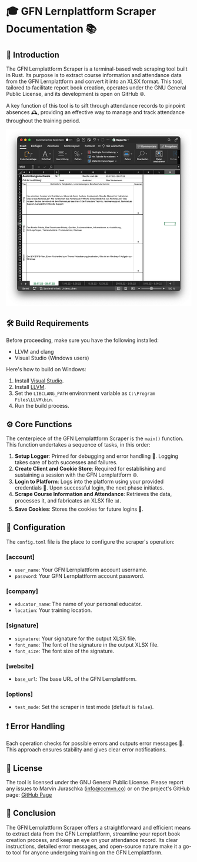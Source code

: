 # 🎓 GFN Lernplattform Scraper Documentation 📚

## 📢 Introduction

The GFN Lernplattform Scraper is a terminal-based web scraping tool built in Rust. Its purpose is to extract course information and attendance data from the GFN Lernplattform and convert it into an XLSX format. This tool, tailored to facilitate report book creation, operates under the GNU General Public License, and its development is open on GitHub 🌐.

A key function of this tool is to sift through attendance records to pinpoint absences 🕰, providing an effective way to manage and track attendance throughout the training period.

![Logo](./resources/preview.png)

## 🛠️ Build Requirements

Before proceeding, make sure you have the following installed:

- LLVM and clang
- Visual Studio (Windows users)

Here's how to build on Windows:

1. Install [Visual Studio](https://visualstudio.microsoft.com/downloads/).
2. Install [LLVM](https://llvm.org/builds/).
3. Set the `LIBCLANG_PATH` environment variable as `C:\Program Files\LLVM\bin`.
4. Run the build process.

## ⚙️ Core Functions

The centerpiece of the GFN Lernplattform Scraper is the `main()` function. This function undertakes a sequence of tasks, in this order:

1. **Setup Logger**: Primed for debugging and error handling 🐞. Logging takes care of both successes and failures.
2. **Create Client and Cookie Store**: Required for establishing and sustaining a session with the GFN Lernplattform 🌐.
3. **Login to Platform**: Logs into the platform using your provided credentials 🔑. Upon successful login, the next phase initiates.
4. **Scrape Course Information and Attendance**: Retrieves the data, processes it, and fabricates an XLSX file 📊.
5. **Save Cookies**: Stores the cookies for future logins 🍪.

## 🔧 Configuration

The `config.toml` file is the place to configure the scraper's operation:

### [account]

- `user_name`: Your GFN Lernplattform account username.
- `password`: Your GFN Lernplattform account password.

### [company]

- `educator_name`: The name of your personal educator.
- `location`: Your training location.

### [signature]

- `signature`: Your signature for the output XLSX file.
- `font_name`: The font of the signature in the output XLSX file.
- `font_size`: The font size of the signature.

### [website]

- `base_url`: The base URL of the GFN Lernplattform.

### [options]

- `test_mode`: Set the scraper in test mode (default is `false`).

## ❗️ Error Handling

Each operation checks for possible errors and outputs error messages 🚫. This approach ensures stability and gives clear error notifications.

## 📄 License

The tool is licensed under the GNU General Public License. Please report any issues to Marvin Juraschka (info@ccmvn.co) or on the project's GitHub page: [GitHub Page](https://github.com/ccmvn/moodle-report-portfolio)

## 🎉 Conclusion

The GFN Lernplattform Scraper offers a straightforward and efficient means to extract data from the GFN Lernplattform, streamline your report book creation process, and keep an eye on your attendance record. Its clear instructions, detailed error messages, and open-source nature make it a go-to tool for anyone undergoing training on the GFN Lernplattform.
